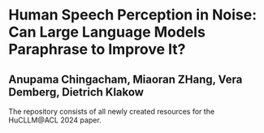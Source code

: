 # Human Speech Perception in Noise: Can Large Language Models Paraphrase to Improve It?
## Anupama Chingacham, Miaoran ZHang, Vera Demberg, Dietrich Klakow
The repository consists of all newly created resources for the HuCLLM@ACL 2024 paper. 
